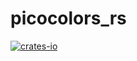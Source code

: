 # picocolors_rs
[![crates-io](https://badgen.net/crates/v/picocolors_rs)](https://crates.io/crates/picocolors_rs)